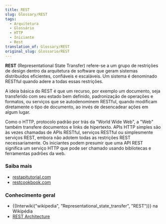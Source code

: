 ```yaml
---
title: REST
slug: Glossary/REST
tags:
  - Arquitetura
  - Glossário
  - HTTP
  - Iniciante
  - Rest
translation_of: Glossary/REST
original_slug: Glossario/REST
---
```

**REST** (Representational State Transfer) refere-se a um grupo de restrições de design dentro da arquitetura de software que geram sistemas distribuídos eficientes, confiáveis e escaláveis. Um sistema é denominado RESTful quando adere a todas essas restrições.

A ideia básica do REST é que um recurso, por exemplo um documento, seja transferido com seu estado bem definido, padronização de operações e formatos, ou serviços que se autodenominem RESTful, quando modificam diretamente o tipo de documento, ao invés de desencadear ações em algum lugar.

Como o HTTP, protocolo padrão por trás da "World Wide Web", a "Web" também transfere documentos e links de hipertexto. APIs HTTP simples são às vezes chamadas de APIs RESTful, serviços RESTful ou simplesmente serviços REST, embora não adotem todas as restrições REST necessariamente. Os iniciantes podem presumir que uma API REST significa um serviço HTTP que pode ser chamado usando bibliotecas e ferramentas padrões da web.

### Saiba mais

- [restapitutorial.com](https://www.restapitutorial.com/)
- [restcookbook.com](https://restcookbook.com/)

### Conhecimento geral

- {{Interwiki("wikipedia", "Representational_state_transfer", "REST")}} na Wikipédia
- [REST Architecture](https://www.service-architecture.com/articles/web-services/representational_state_transfer_rest.html)

